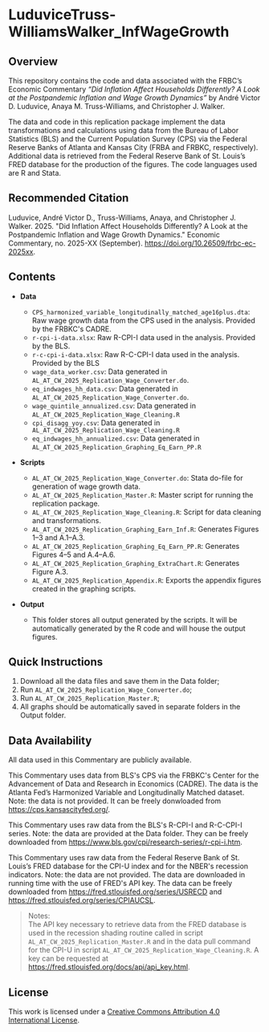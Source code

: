 # LuduviceTruss-WilliamsWalker_InfWageGrowth

## Overview

This repository contains the code and data associated with the FRBC’s Economic Commentary *“Did Inflation Affect Households Differently? A Look at the Postpandemic Inflation and Wage Growth Dynamics”* by André Victor D. Luduvice, Anaya M. Truss-Williams, and Christopher J. Walker.

The data and code in this replication package implement the data transformations and calculations using data from the Bureau of Labor Statistics (BLS) and the Current Population Survey (CPS) via the Federal Reserve Banks of Atlanta and Kansas City (FRBA and FRBKC, respectively). Additional data is retrieved from the Federal Reserve Bank of St. Louis’s FRED database for the production of the figures. The code languages used are R and Stata.

## Recommended Citation

Luduvice, André Victor D., Truss-Williams, Anaya, and Christopher J. Walker. 2025. "Did Inflation Affect Households Differently? A Look at the Postpandemic Inflation and Wage Growth Dynamics." Economic Commentary, no. 2025-XX (September). https://doi.org/10.26509/frbc-ec-2025xx.

## Contents

- **Data**
  - `CPS_harmonized_variable_longitudinally_matched_age16plus.dta`: Raw wage growth data from the CPS used in the analysis. Provided by the FRBKC's CADRE.
  - `r-cpi-i-data.xlsx`: Raw R-CPI-I data used in the analysis. Provided by the BLS.
  - `r-c-cpi-i-data.xlsx`: Raw R-C-CPI-I data used in the analysis. Provided by the BLS
  - `wage_data_worker.csv`: Data generated in `AL_AT_CW_2025_Replication_Wage_Converter.do`.
  - `eq_indwages_hh_data.csv`: Data generated in `AL_AT_CW_2025_Replication_Wage_Converter.do`.
  - `wage_quintile_annualized.csv`: Data generated in `AL_AT_CW_2025_Replication_Wage_Cleaning.R`
  - `cpi_disagg_yoy.csv`: Data generated in ` AL_AT_CW_2025_Replication_Wage_Cleaning.R`
  - `eq_indwages_hh_annualized.csv`: Data generated in `AL_AT_CW_2025_Replication_Graphing_Eq_Earn_PP.R`

- **Scripts**
  - `AL_AT_CW_2025_Replication_Wage_Converter.do`: Stata do-file for generation of wage growth data.
  - `AL_AT_CW_2025_Replication_Master.R`: Master script for running the replication package.
  - `AL_AT_CW_2025_Replication_Wage_Cleaning.R`: Script for data cleaning and transformations.
  - `AL_AT_CW_2025_Replication_Graphing_Earn_Inf.R`: Generates Figures 1–3 and A.1–A.3.
  - `AL_AT_CW_2025_Replication_Graphing_Eq_Earn_PP.R`: Generates Figures 4–5 and A.4–A.6.
  - `AL_AT_CW_2025_Replication_Graphing_ExtraChart.R`: Generates Figure A.3.
  - `AL_AT_CW_2025_Replication_Appendix.R`: Exports the appendix figures created in the graphing scripts.

- **Output**
  - This folder stores all output generated by the scripts. It will be automatically generated by the R code and will house the output figures.
 
## Quick Instructions

 1. Download all the data files and save them in the Data folder;
 2. Run `AL_AT_CW_2025_Replication_Wage_Converter.do`;
 3. Run `AL_AT_CW_2025_Replication_Master.R`;
 4. All graphs should be automatically saved in separate folders in the Output folder.

## Data Availability

All data used in this Commentary are publicly available.

This Commentary uses data from BLS's CPS via the FRBKC's Center for the Advancement of Data and Research in Economics (CADRE). The data is the Atlanta Fed’s Harmonized Variable and Longitudinally Matched dataset. Note: the data is not provided. It can be freely donwloaded from https://cps.kansascityfed.org/.

This Commentary uses raw data from the BLS's R-CPI-I and R-C-CPI-I series. Note: the data are provided at the Data folder. They can be freely downloaded from https://www.bls.gov/cpi/research-series/r-cpi-i.htm.

This Commentary uses raw data from the Federal Reserve Bank of St. Louis’s FRED database for the CPI-U index and for the NBER's recession indicators. Note: the data are not provided. The data are downloaded in running time with the use of FRED's API key. The data can be freely downloaded from https://fred.stlouisfed.org/series/USRECD and  https://fred.stlouisfed.org/series/CPIAUCSL.

> Notes:    
  The API key necessary to retrieve data from the FRED database is used in the recession shading routine called in script `AL_AT_CW_2025_Replication_Master.R` and in the data pull command for the CPI-U in script `AL_AT_CW_2025_Replication_Wage_Cleaning.R`. A key can be requested at https://fred.stlouisfed.org/docs/api/api_key.html.

## License

This work is licensed under a
[Creative Commons Attribution 4.0 International License][cc-by].

[cc-by]: http://creativecommons.org/licenses/by/4.0/
